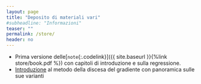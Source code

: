 ```yaml
---
layout: page
title: "Deposito di materiali vari"
#subheadline: "Informazioni"
teaser: ""
permalink: /store/
header: no
---
```



* Prima versione delle[`note`{:.codelink}]({{ site.baseurl }}{%link store/book.pdf %}) con capitoli di introduzione e sulla regressione.
* [Introduzione](http://ruder.io/optimizing-gradient-descent/) al metodo della discesa del gradiente con panoramica sulle sue varianti 


